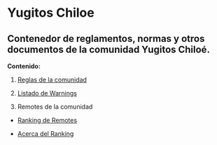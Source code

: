 # Yugitos Chiloe

Contenedor de reglamentos, normas y otros documentos de la comunidad Yugitos Chiloé.
----------

**Contenido:**

1. [Reglas de la comunidad](https://github.com/Hteca93/YugiChiloe/blob/main/ReglamentoDeLaComunidad.md)

2. [Listado de Warnings](https://github.com/Hteca93/YugiChiloe/blob/main/WarningsListados.md)

3. Remotes de la comunidad

- [Ranking de Remotes](https://github.com/Hteca93/YugiChiloe/blob/main/RankingDeRemotes.md)

- [Acerca del Ranking](https://github.com/Hteca93/YugiChiloe/blob/main/AcercaDe_RankingRemotes.md)
